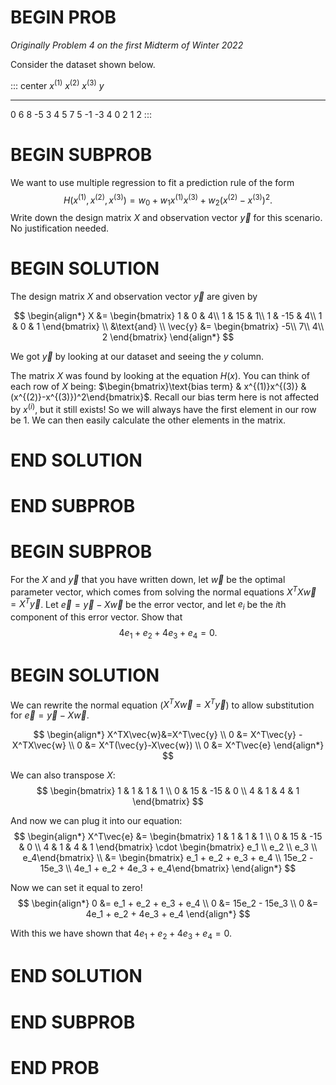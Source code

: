 # BEGIN PROB

<i>Originally Problem 4 on the first Midterm of Winter 2022</i>

Consider the dataset shown below.

::: center
  $x^{(1)}$   $x^{(2)}$   $x^{(3)}$   $y$
  ----------- ----------- ----------- -----
  0           6           8           -5
  3           4           5           7
  5           -1          -3          4
  0           2           1           2
:::

# BEGIN SUBPROB

We want to use multiple regression to fit a prediction rule
of the form
$$H(x^{(1)}, x^{(2)}, x^{(3)}) = w_0 + w_1 x^{(1)}x^{(3)} + w_2 (x^{(2)}-x^{(3)})^2.$$
Write down the design matrix $X$ and observation vector $\vec{y}$ for
this scenario. No justification needed.

# BEGIN SOLUTION

The design matrix $X$ and observation vector $\vec{y}$ are given by

$$
\begin{align*}
X &=
\begin{bmatrix}
1 & 0 & 4\\
1 & 15 & 1\\
1 & -15 & 4\\
1 & 0 & 1
\end{bmatrix} \\
&\text{and} \\
\vec{y} &= \begin{bmatrix}
-5\\
7\\
4\\
2
\end{bmatrix}
\end{align*}
$$

We got $\vec{y}$ by looking at our dataset and seeing the $y$ column.

The matrix $X$ was found by looking at the equation $H(x)$. You can think of each row of $X$ being: $\begin{bmatrix}\text{bias term} & x^{(1)}x^{(3)} & (x^{(2)}-x^{(3)})^2\end{bmatrix}$. Recall our bias term here is not affected by $x^{(i)}$, but it still exists! So we will always have the first element in our row be $1$. We can then easily calculate the other elements in the matrix.

# END SOLUTION

# END SUBPROB

# BEGIN SUBPROB

For the $X$ and $\vec{y}$ that you have written down, let $\vec{w}$ be the optimal parameter vector, which comes from solving the normal equations $X^TX\vec{w}=X^T\vec{y}$. Let $\vec{e} = \vec{y} - X \vec{w}$ be the error vector, and let $e_i$ be the $i$th component of this error vector. Show that $$4e_1+e_2+4e_3+e_4=0.$$

# BEGIN SOLUTION

We can rewrite the normal equation ($X^TX\vec{w}=X^T\vec{y}$) to allow substitution for $\vec{e} = \vec{y} - X \vec{w}$.

$$
\begin{align*}
X^TX\vec{w}&=X^T\vec{y} \\ 
0 &= X^T\vec{y} - X^TX\vec{w} \\
0 &= X^T(\vec{y}-X\vec{w}) \\
0 &= X^T\vec{e}
\end{align*}
$$

We can also transpose $X$:
$$
\begin{bmatrix}
1 & 1 & 1 & 1 \\ 0 & 15 & -15 & 0 \\ 4 & 1 & 4 & 1
\end{bmatrix}
$$

And now we can plug it into our equation:
$$
\begin{align*}
X^T\vec{e} &= 
\begin{bmatrix}
1 & 1 & 1 & 1 \\ 0 & 15 & -15 & 0 \\ 4 & 1 & 4 & 1
\end{bmatrix} \cdot \begin{bmatrix} e_1 \\ e_2 \\ e_3 \\ e_4\end{bmatrix} \\
&= \begin{bmatrix} e_1 + e_2 + e_3 + e_4 \\
15e_2 - 15e_3 \\ 4e_1 + e_2 + 4e_3 + e_4\end{bmatrix}
\end{align*}
$$

Now we can set it equal to zero!
$$
\begin{align*}
0 &= e_1 + e_2 + e_3 + e_4 \\
0 &= 15e_2 - 15e_3 \\
0 &= 4e_1 + e_2 + 4e_3 + e_4
\end{align*}
$$

With this we have shown that $4e_1+e_2+4e_3+e_4=0$.

# END SOLUTION

# END SUBPROB

# END PROB